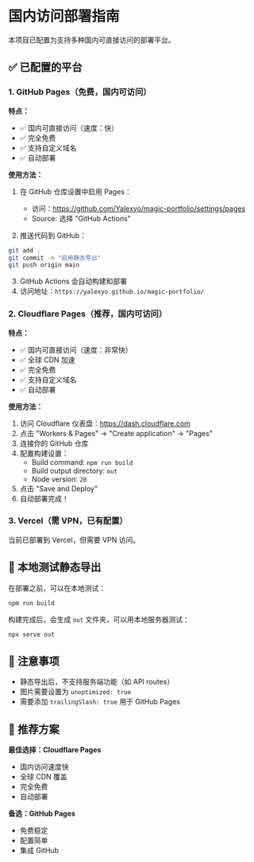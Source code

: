 # 国内访问部署指南

本项目已配置为支持多种国内可直接访问的部署平台。

## ✅ 已配置的平台

### 1. GitHub Pages（免费，国内可访问）

**特点：**
- ✅ 国内可直接访问（速度：快）
- ✅ 完全免费
- ✅ 支持自定义域名
- ✅ 自动部署

**使用方法：**

1. 在 GitHub 仓库设置中启用 Pages：
   - 访问：https://github.com/Yalexyo/magic-portfolio/settings/pages
   - Source: 选择 "GitHub Actions"

2. 推送代码到 GitHub：
```bash
git add .
git commit -m "启用静态导出"
git push origin main
```

3. GitHub Actions 会自动构建和部署
4. 访问地址：`https://yalexyo.github.io/magic-portfolio/`

### 2. Cloudflare Pages（推荐，国内可访问）

**特点：**
- ✅ 国内可直接访问（速度：非常快）
- ✅ 全球 CDN 加速
- ✅ 完全免费
- ✅ 支持自定义域名
- ✅ 自动部署

**使用方法：**

1. 访问 Cloudflare 仪表盘：https://dash.cloudflare.com
2. 点击 "Workers & Pages" → "Create application" → "Pages"
3. 连接你的 GitHub 仓库
4. 配置构建设置：
   - Build command: `npm run build`
   - Build output directory: `out`
   - Node version: `20`
5. 点击 "Save and Deploy"
6. 自动部署完成！

### 3. Vercel（需 VPN，已有配置）

当前已部署到 Vercel，但需要 VPN 访问。

## 🔄 本地测试静态导出

在部署之前，可以在本地测试：

```bash
npm run build
```

构建完成后，会生成 `out` 文件夹，可以用本地服务器测试：

```bash
npx serve out
```

## 📝 注意事项

- 静态导出后，不支持服务端功能（如 API routes）
- 图片需要设置为 `unoptimized: true`
- 需要添加 `trailingSlash: true` 用于 GitHub Pages

## 🎯 推荐方案

**最佳选择：Cloudflare Pages**
- 国内访问速度快
- 全球 CDN 覆盖
- 完全免费
- 自动部署

**备选：GitHub Pages**
- 免费稳定
- 配置简单
- 集成 GitHub


